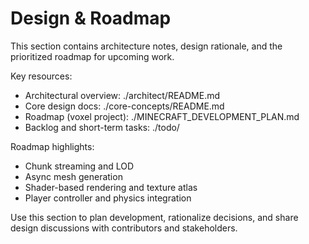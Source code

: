 # Design & Roadmap

This section contains architecture notes, design rationale, and the prioritized roadmap for upcoming work.

Key resources:
- Architectural overview: ./architect/README.md
- Core design docs: ./core-concepts/README.md
- Roadmap (voxel project): ./MINECRAFT_DEVELOPMENT_PLAN.md
- Backlog and short-term tasks: ./todo/

Roadmap highlights:
- Chunk streaming and LOD
- Async mesh generation
- Shader-based rendering and texture atlas
- Player controller and physics integration

Use this section to plan development, rationalize decisions, and share design discussions with contributors and stakeholders.
